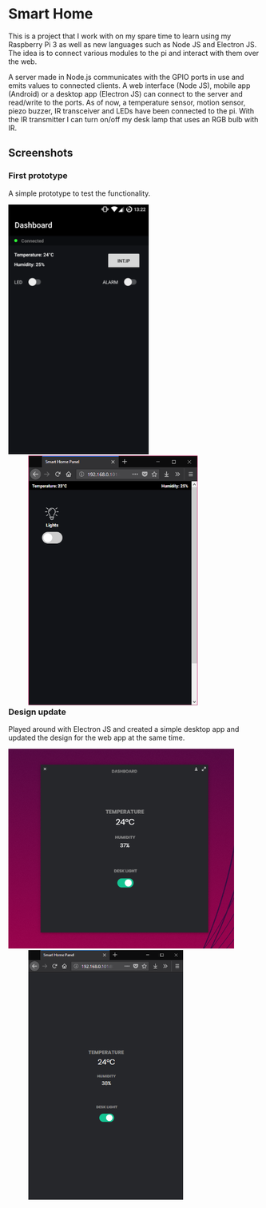 # Smart Home

This is a project that I work with on my spare time to learn using my Raspberry Pi 3 as well as new languages such as Node JS and Electron JS. The idea is to connect various modules to the pi and interact with them over the web.

A server made in Node.js communicates with the GPIO ports in use and emits values to connected clients. A web interface (Node JS), mobile app (Android) or a desktop app (Electron JS) can connect to the server and read/write to the ports. As of now, a temperature sensor, motion sensor, piezo buzzer, IR transceiver and LEDs have been connected to the pi. With the IR transmitter I can turn on/off my desk lamp that uses an RGB bulb with IR.

## Screenshots
### First prototype
<p>A simple prototype to test the functionality.</p>
<div style="display:block;float:left;">
    <img src="screenshots/app-version-1.0.png" height="500"/>
    <img src="screenshots/web-version-1.0.PNG" height="500" hspace="40"/>
</div>

### Design update
<p>Played around with Electron JS and created a simple desktop app and updated the design for the web app at the same time.</p>
<div style="display:block;float:left;">
    <img src="screenshots/desktop-app.PNG" height="400"/>
    <img src="screenshots/web-version-2.0.PNG" height="500" hspace="40"/>
</div>
